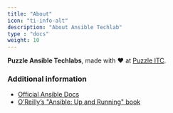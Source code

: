 ```yaml
---
title: "About"
icon: "ti-info-alt"
description: "About Ansible Techlab"
type : "docs"
weight: 10
---
```


**Puzzle Ansible Techlabs**, made with :heart: at [Puzzle ITC](https://puzzle.ch).

### Additional information

* [Official Ansible Docs](https://docs.ansible.com/)
* [O’Reilly’s "Ansible: Up and Running" book](https://www.ansiblebook.com/)
